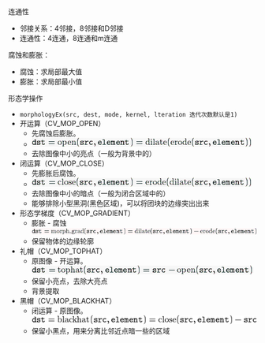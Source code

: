 连通性 
- 邻接关系：4邻接，8邻接和D邻接
- 连通性：4连通，8连通和m连通

腐蚀和膨胀：
- 腐蚀：求局部最大值
- 膨胀：求局部最小值
	
形态学操作
- `morphologyEx(src, dest, mode, kernel, lteration 迭代次数默认是1)`
- 开运算（CV_MOP_OPEN）
	- 先腐蚀后膨胀。
	- ![](../photo/Pasted%20image%2020240202184551.png)
	- 去除图像中小的亮点（一般为背景中的）
- 闭运算（CV_MOP_CLOSE）
	- 先膨胀后腐蚀。
	- ![](../photo/Pasted%20image%2020240202184914.png)
	- 去除图像中小的暗点（一般为闭合区域中的）
	- 能够排除小型黑洞(黑色区域)，可以将团块的边缘突出出来
- 形态学梯度（CV_MOP_GRADIENT）
	- 膨胀 - 腐蚀  ![](../photo/Pasted%20image%2020240202185102.png)
	- 保留物体的边缘轮廓
- 礼帽（CV_MOP_TOPHAT）
	- 原图像 - 开运算。![](../photo/Pasted%20image%2020240202185142.png)
	- 保留小亮点，去除大亮点
	- 背景提取
- 黑帽（CV_MOP_BLACKHAT）
	- 闭运算 - 原图像。![](../photo/Pasted%20image%2020240202185153.png)
	- 保留小黑点，用来分离比邻近点暗一些的区域